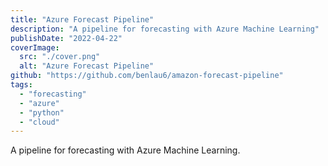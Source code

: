 ```yaml
---
title: "Azure Forecast Pipeline"
description: "A pipeline for forecasting with Azure Machine Learning"
publishDate: "2022-04-22"
coverImage:
  src: "./cover.png"
  alt: "Azure Forecast Pipeline"
github: "https://github.com/benlau6/amazon-forecast-pipeline"
tags:
  - "forecasting"
  - "azure"
  - "python"
  - "cloud"
---
```


A pipeline for forecasting with Azure Machine Learning.
